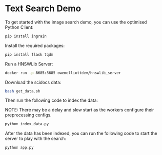 # Text Search Demo

To get started with the image search demo, you can use the optimised Python Client:

```bash
pip install ingrain
```

Install the required packages:

```bash
pip install flask tqdm
```

Run a HNSWLib Server:

```bash
docker run -p 8685:8685 owenelliottdev/hnswlib_server
```

Download the scidocs data:

```bash
bash get_data.sh
```

Then run the following code to index the data:

NOTE: There may be a delay and slow start as the workers configure their preprocessing configs.
```bash
python index_data.py
```

After the data has been indexed, you can run the following code to start the server to play with the search:

```bash
python app.py
```
